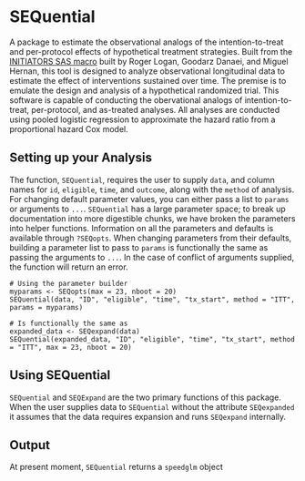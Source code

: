 # SEQuential

A package to estimate the observational analogs of the intention-to-treat and per-protocol effects of hypothetical treatment strategies. Built from the [INITIATORS SAS macro](https://www.ncbi.nlm.nih.gov/pmc/articles/PMC3613145/) built by Roger Logan, Goodarz Danaei, and Miguel Hernan, this tool is designed to analyze observational longitudinal data to estimate the effect of interventions sustained over time. The premise is to emulate the design and analysis of a hypothetical randomized trial. This software is capable of conducting the obervational analogs of intention-to-treat, per-protocol, and as-treated analyses. All analyses are conducted using pooled logistic regression to approximate the hazard ratio from a proportional hazard Cox model.

## Setting up your Analysis

The function, `SEQuential`, requires the user to supply `data`, and column names for `id`, `eligible`, `time`, and `outcome`, along with the `method` of analysis. For changing default parameter values, you can either pass a list to `params` or arguments to `...`. `SEQuential` has a large parameter space; to break up documentation into more digestible chunks, we have broken the parameters into helper functions. Information on all the parameters and defaults is available through `?SEQopts`. When changing parameters from their defaults, building a parameter list to pass to `params` is functionally the same as passing the arguments to `...`. In the case of conflict of arguments supplied, the function will return an error.

```         
# Using the parameter builder
myparams <- SEQopts(max = 23, nboot = 20)
SEQuential(data, "ID", "eligible", "time", "tx_start", method = "ITT", params = myparams)

# Is functionally the same as
expanded_data <- SEQexpand(data)
SEQuential(expanded_data, "ID", "eligible", "time", "tx_start", method = "ITT", max = 23, nboot = 20)
```

## Using SEQuential

`SEQuential` and `SEQExpand` are the two primary functions of this package. When the user supplies data to `SEQuential` without the attribute `SEQexpanded` it assumes that the data requires expansion and runs `SEQexpand` internally.

## Output
At present moment, `SEQuential` returns a `speedglm` object
